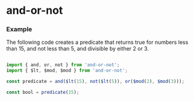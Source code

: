# and-or-not

### Example

The following code creates a predicate that returns true for numbers less than 15, and not less than 5, and divisible by either 2 or 3.

```javascript

import { and, or, not } from 'and-or-not';
import { $lt, $mod, $mod } from 'and-or-not';

const predicate = and($lt(15), not($lt(5)), or($mod(2), $mod(3)));

const bool = predicate(15);

```

